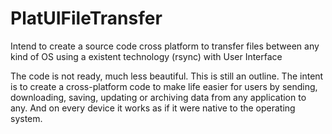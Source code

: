 # PlatUIFileTransfer
Intend to create a source code cross platform to transfer files between any kind of  OS using a existent technology 
(rsync) with User Interface

The code is not ready, much less beautiful. This is still an outline. The intent is to create a cross-platform code 
to make life easier for users by sending, downloading, saving, updating or archiving data from any application to any. 
And on every device it works as if it were native to the operating system.
